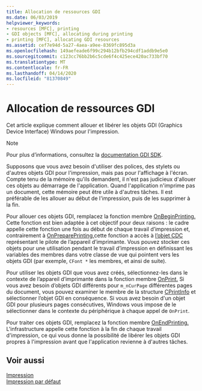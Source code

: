 ```yaml
---
title: Allocation de ressources GDI
ms.date: 06/03/2019
helpviewer_keywords:
- resources [MFC], printing
- GDI objects [MFC], allocating during printing
- printing [MFC], allocating GDI resources
ms.assetid: cef7e94d-5a27-4aea-a9ee-8369fc895d3a
ms.openlocfilehash: 149aefeade6f99c294b12bfb294cdf1addb9e5e0
ms.sourcegitcommit: c123cc76bb2b6c5cde6f4c425ece420ac733bf70
ms.translationtype: MT
ms.contentlocale: fr-FR
ms.lasthandoff: 04/14/2020
ms.locfileid: "81370849"
---
```

# <a name="allocating-gdi-resources"></a>Allocation de ressources GDI

Cet article explique comment allouer et libérer les objets GDI (Graphics Device Interface) Windows pour l'impression.

> [!NOTE]
> Pour plus d’informations, consultez la [documentation GDI SDK](/windows/win32/gdiplus/-gdiplus-gdi-start).

Supposons que vous avez besoin d'utiliser des polices, des stylets ou d'autres objets GDI pour l'impression, mais pas pour l'affichage à l'écran. Compte tenu de la mémoire qu'ils demandent, il n'est pas judicieux d'allouer ces objets au démarrage de l'application. Quand l'application n'imprime pas un document, cette mémoire peut être utile à d'autres tâches. Il est préférable de les allouer au début de l'impression, puis de les supprimer à la fin.

Pour allouer ces objets GDI, remplacez la fonction membre [OnBeginPrinting.](../mfc/reference/cview-class.md#onbeginprinting) Cette fonction est bien adaptée à cet objectif pour deux raisons : le cadre appelle cette fonction une fois au début de chaque travail d’impression et, contrairement à [OnPreparePrinting,](../mfc/reference/cview-class.md#onprepareprinting)cette fonction a accès à [l’objet CDC](../mfc/reference/cdc-class.md) représentant le pilote de l’appareil d’imprimante. Vous pouvez stocker ces objets pour une utilisation pendant le travail d’impression en définissant les variables des membres dans votre classe de vue qui pointent vers les objets GDI (par exemple, `CFont *` les membres, et ainsi de suite).

Pour utiliser les objets GDI que vous avez créés, sélectionnez-les dans le contexte de l’appareil d’imprimante dans la fonction membre [OnPrint.](../mfc/reference/cview-class.md#onprint) Si vous avez besoin d’objets GDI différents pour `m_nCurPage` différentes pages du document, vous pouvez examiner le membre de la structure [CPrintInfo](../mfc/reference/cprintinfo-structure.md) et sélectionner l’objet GDI en conséquence. Si vous avez besoin d'un objet GDI pour plusieurs pages consécutives, Windows vous impose de le sélectionner dans le contexte du périphérique à chaque appel de `OnPrint`.

Pour traiter ces objets GDI, remplacez la fonction membre [OnEndPrinting.](../mfc/reference/cview-class.md#onendprinting) L'infrastructure appelle cette fonction à la fin de chaque travail d'impression, ce qui vous donne la possibilité de libérer les objets GDI propres à l'impression avant que l'application revienne à d'autres tâches.

## <a name="see-also"></a>Voir aussi

[Impression](../mfc/printing.md)<br/>
[Impression par défaut](../mfc/how-default-printing-is-done.md)
